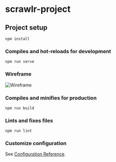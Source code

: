 # scrawlr-project

## Project setup

```
npm install
```

### Compiles and hot-reloads for development

```
npm run serve
```

### Wireframe

![Wireframe](https://github.com/[vasmarm]/[UpVote]/blob/[main]/Wireframe.png?raw=true)

### Compiles and minifies for production

```
npm run build
```

### Lints and fixes files

```
npm run lint
```

### Customize configuration

See [Configuration Reference](https://cli.vuejs.org/config/).
